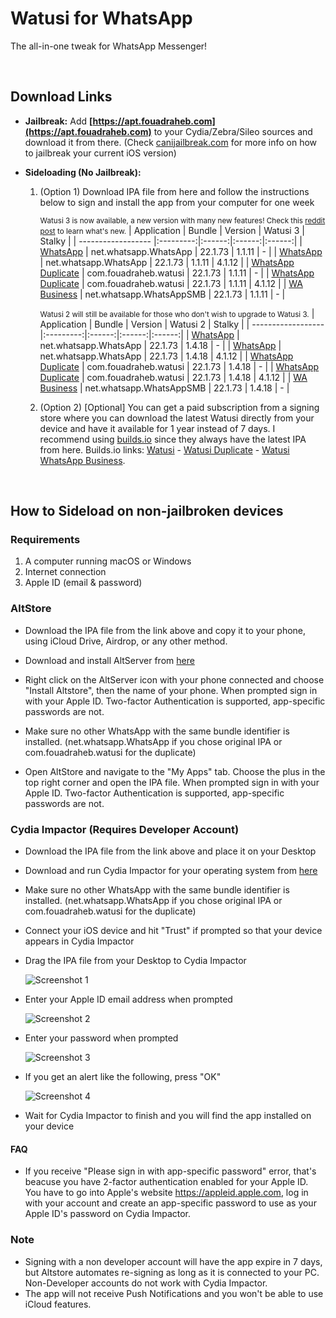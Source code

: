 # Watusi for WhatsApp

The all-in-one tweak for WhatsApp Messenger!

&nbsp;

## Download Links

* **Jailbreak:** Add __[https://apt.fouadraheb.com](https://apt.fouadraheb.com)__ to your Cydia/Zebra/Sileo sources and download it from there. (Check [canijailbreak.com](https://canijailbreak.com/) for more info on how to jailbreak your current iOS version)
* **Sideloading (No Jailbreak):** 

    1. (Option 1) Download IPA file from here and follow the instructions below to sign and install the app from your computer for one week

        <small>Watusi 3 is now available, a new version with many new features! Check this [reddit post](https://www.reddit.com/r/jailbreak/comments/n1y4r1/free_release_watusi_3_the_allinone_tweak_for/) to learn what's new.</small>
        | Application | Bundle | Version | Watusi 3 | Stalky |
        | ------------------ |:---------:|:------:|:------:|:------:|
        | [WhatsApp](https://mega.nz/file/Va4FSISQ#fROo4UrHgnCIS-vYeSxYhSTn4yf3i3HvIpvZxQr18C4) | net.whatsapp.WhatsApp | 22.1.73 | 1.1.11 | - |
        | [WhatsApp](https://mega.nz/file/1apThAJb#74jnCdYUO_fQZ2HGarblse58drZhyOMlMz1Z4SjPcvE) | net.whatsapp.WhatsApp | 22.1.73 | 1.1.11 | 4.1.12 |
        | [WhatsApp Duplicate](https://mega.nz/file/pWJBRAzA#TO-GeqV5_T30ABuEvWF-ZTrXcAGL9xPrF8-0Xhm362s) | com.fouadraheb.watusi | 22.1.73 | 1.1.11 | - |
        | [WhatsApp Duplicate](https://mega.nz/file/kWA10KoB#YRe0hbNyf5dKHA01Je1FU5ssY4MxuAFJxXyGNshoTy0) | com.fouadraheb.watusi | 22.1.73 | 1.1.11 | 4.1.12 |
        | [WA Business](https://mega.nz/file/BTZVSIxb#60_dPjzvZWU7rlbWvDgFFN2tGMJBp_AJg_5fyPa6xfE) | net.whatsapp.WhatsAppSMB | 22.1.73 | 1.1.11 | - |
        
        <small>Watusi 2 will still be available for those who don't wish to upgrade to Watusi 3.</small>
        | Application | Bundle | Version | Watusi 2 | Stalky |
        | ------------------ |:---------:|:------:|:------:|:------:|
        | [WhatsApp](https://mega.nz/file/tbohhSZJ#vxVqly81In8o6ZMsIvOvkExzEu02UVCAQblVUL28wZA) | net.whatsapp.WhatsApp | 22.1.73 | 1.4.18 | - |
        | [WhatsApp](https://mega.nz/file/IPxV3QyA#XE9Lt6dYgBgiv3tpLrb-7igBahr94onmH6vwF3leGiI) | net.whatsapp.WhatsApp | 22.1.73 | 1.4.18 | 4.1.12 |
        | [WhatsApp Duplicate](https://mega.nz/file/dHhnwYaJ#vcwKe-oNUiYsXaOSAnG6tKcK5_0fiV7UKOUke8kxZsQ) | com.fouadraheb.watusi | 22.1.73 | 1.4.18 | - |
        | [WhatsApp Duplicate](https://mega.nz/file/cGpDHApQ#WHCrFJmN1NaBwMHFvbBBhhcjE9IHIaGgZb5yBFZNYqU) | com.fouadraheb.watusi | 22.1.73 | 1.4.18 | 4.1.12 |
        | [WA Business](https://mega.nz/file/5CxDxAZZ#eBxBQTQtUVbmyeIzmVucnIvslgfWt2PLgaWq_Y3Mqa0) | net.whatsapp.WhatsAppSMB | 22.1.73 | 1.4.18 | - |
        
    2. (Option 2) [Optional] You can get a paid subscription from a signing store where you can download the latest Watusi directly from your device and have it available for 1 year instead of 7 days. I recommend using [builds.io](https://builds.io/apps/watusi/?aid=1025553) since they always have the latest IPA from here. Builds.io links: [Watusi](https://builds.io/apps/watusi/?aid=1025553) - [Watusi Duplicate](https://builds.io/apps/duplicatewatusi/?aid=1025553) - [Watusi WhatsApp Business](https://builds.io/apps/whatsappb/?aid=1025553).

&nbsp;

## How to Sideload on non-jailbroken devices

### Requirements

1. A computer running macOS or Windows
2. Internet connection
3. Apple ID (email & password)

### AltStore

* Download the IPA file from the link above and copy it to your phone, using iCloud Drive, Airdrop, or any other method.

* Download and install AltServer from [here](https://altstore.io)

* Right click on the AltServer icon with your phone connected and choose "Install Altstore", then the name of your phone. When prompted sign in with your Apple ID. Two-factor Authentication is supported, app-specific passwords are not.

* Make sure no other WhatsApp with the same bundle identifier is installed. (net.whatsapp.WhatsApp if you chose original IPA or com.fouadraheb.watusi for the duplicate)

* Open AltStore and navigate to the "My Apps" tab. Choose the plus in the top right corner and open the IPA file. When prompted sign in with your Apple ID. Two-factor Authentication is supported, app-specific passwords are not.

### Cydia Impactor (Requires Developer Account)

* Download the IPA file from the link above and place it on your Desktop

* Download and run Cydia Impactor for your operating system from [here](http://www.cydiaimpactor.com)

* Make sure no other WhatsApp with the same bundle identifier is installed. (net.whatsapp.WhatsApp if you chose original IPA or com.fouadraheb.watusi for the duplicate)

* Connect your iOS device and hit "Trust" if prompted so that your device appears in Cydia Impactor

* Drag the IPA file from your Desktop to Cydia Impactor

  
  ![Screenshot 1](https://raw.githubusercontent.com/FouadRaheb/Watusi-for-WhatsApp/master/images/1.png "Screenshot 1")

* Enter your Apple ID email address when prompted 



  ![Screenshot 2](https://raw.githubusercontent.com/FouadRaheb/Watusi-for-WhatsApp/master/images/2.png "Screenshot 2")

* Enter your password when prompted 



  ![Screenshot 3](https://raw.githubusercontent.com/FouadRaheb/Watusi-for-WhatsApp/master/images/3.png "Screenshot 3")

* If you get an alert like the following, press "OK"


  ![Screenshot 4](https://raw.githubusercontent.com/FouadRaheb/Watusi-for-WhatsApp/master/images/4.png "Screenshot 4")

* Wait for Cydia Impactor to finish and you will find the app installed on your device

#### FAQ
* If you receive "Please sign in with app-specific password" error, that's beacuse you have 2-factor authentication enabled for your Apple ID. You have to go into Apple's website https://appleid.apple.com, log in with your account and create an app-specific password to use as your Apple ID's password on Cydia Impactor.

### Note

* Signing with a non developer account will have the app expire in 7 days, but Altstore automates re-signing as long as it is connected to your PC. Non-Developer accounts do not work with Cydia Impactor.
* The app will not receive Push Notifications and you won't be able to use iCloud features.
